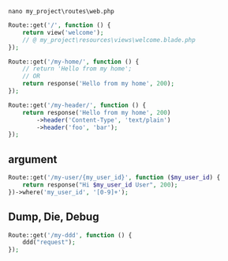 `nano my_project\routes\web.php`
```php
Route::get('/', function () {
    return view('welcome');
    // @ my_project\resources\views\welcome.blade.php
});

Route::get('/my-home/', function () {
    // return 'Hello from my home';
    // OR
    return response('Hello from my home', 200);
});

Route::get('/my-header/', function () {
    return response('Hello from my home', 200)
        ->header('Content-Type', 'text/plain')
        ->header('foo', 'bar');
});
```


## argument
```php
Route::get('/my-user/{my_user_id}', function ($my_user_id) {
    return response("Hi $my_user_id User", 200);
})->where('my_user_id', '[0-9]+');

```


## Dump, Die, Debug
```php
Route::get('/my-ddd', function () {
    ddd("request");
});
```


## 
```php

```


## 
```php

```


## 
```php

```


## 
```php

```


## 
```php

```


## 
```php

```

